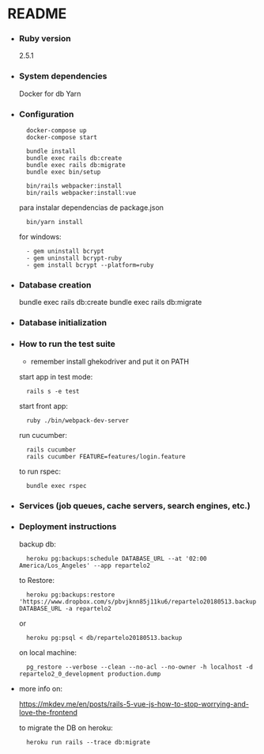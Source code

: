 # README

* ### Ruby version
    2.5.1
    
* ### System dependencies
    Docker for db
    Yarn

* ### Configuration
    
        docker-compose up
        docker-compose start
    
        bundle install
        bundle exec rails db:create
        bundle exec rails db:migrate
        bundle exec bin/setup
        
        bin/rails webpacker:install
        bin/rails webpacker:install:vue
        
    para instalar dependencias de package.json
    
        bin/yarn install
        
    for windows:
        
        - gem uninstall bcrypt
        - gem uninstall bcrypt-ruby
        - gem install bcrypt --platform=ruby

* ### Database creation
    bundle exec rails db:create
    bundle exec rails db:migrate


* ### Database initialization

* ### How to run the test suite
    
    - remember install ghekodriver and put it on PATH
    
    start app in test mode:
   
        rails s -e test
       
    start front app:
            
        ruby ./bin/webpack-dev-server
       
    run cucumber:
    
        rails cucumber
        rails cucumber FEATURE=features/login.feature
        
    to run rspec:
    
        bundle exec rspec

* ### Services (job queues, cache servers, search engines, etc.)

* ### Deployment instructions
    
    backup db:
        
        heroku pg:backups:schedule DATABASE_URL --at '02:00 America/Los_Angeles' --app repartelo2
        
    to Restore:
    
        heroku pg:backups:restore 'https://www.dropbox.com/s/pbvjknn85j11ku6/repartelo20180513.backup' DATABASE_URL -a repartelo2
        
    or
        
        heroku pg:psql < db/repartelo20180513.backup
        
    on local machine:
        
        pg_restore --verbose --clean --no-acl --no-owner -h localhost -d repartelo2_0_development production.dump

* more info on:

    https://mkdev.me/en/posts/rails-5-vue-js-how-to-stop-worrying-and-love-the-frontend
    
    to migrate the DB on heroku:
    
        heroku run rails --trace db:migrate

